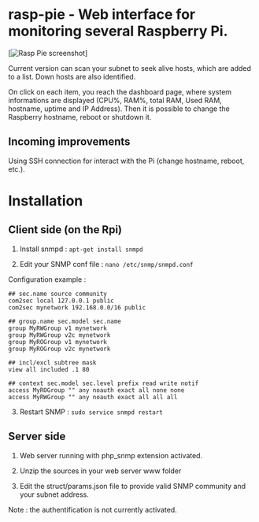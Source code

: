 rasp-pie - Web interface for monitoring several Raspberry Pi.
=============================================================

[![Rasp Pie screenshot](https://raw.github.com/julienmonchany/rasp-pie/master/screenshot.png)]

Current version can scan your subnet to seek alive hosts, which are added to a list. Down hosts are also identified.

On click on each item, you reach the dashboard page, where system informations are displayed (CPU%, RAM%, total RAM, Used RAM, hostname, uptime and IP Address).
Then it is possible to change the Raspberry hostname, reboot or shutdown it.

Incoming improvements
---------------------
Using SSH connection for interact with the Pi (change hostname, reboot, etc.).

Installation
============

Client side (on the Rpi)
-----------------------

1) Install snmpd : ```apt-get install snmpd```

2) Edit your SNMP conf file : ```nano /etc/snmp/snmpd.conf```

Configuration example :
```
## sec.name source community
com2sec local 127.0.0.1 public
com2sec mynetwork 192.168.0.0/16 public

## group.name sec.model sec.name
group MyRWGroup v1 mynetwork
group MyRWGroup v2c mynetwork
group MyROGroup v1 mynetwork
group MyROGroup v2c mynetwork

## incl/excl subtree mask
view all included .1 80

## context sec.model sec.level prefix read write notif
access MyROGroup "" any noauth exact all none none
access MyRWGroup "" any noauth exact all all all
```

3) Restart SNMP : ```sudo service snmpd restart```

Server side
-----------
1) Web server running with php_snmp extension activated.

2) Unzip the sources in your web server www folder

3) Edit the struct/params.json file to provide valid SNMP community and your subnet address.

Note : the authentification is not currently activated.